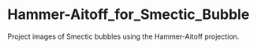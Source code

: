 # Hammer-Aitoff_for_Smectic_Bubble
Project images of Smectic bubbles using the Hammer-Aitoff projection.
